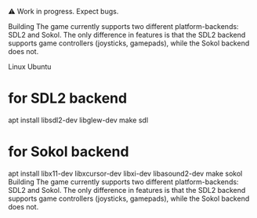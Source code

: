 
⚠ Work in progress. Expect bugs.

Building
The game currently supports two different platform-backends: SDL2 and Sokol. The only difference in features is that the SDL2 backend supports game controllers (joysticks, gamepads), while the Sokol backend does not.

Linux
Ubuntu
# for SDL2 backend
apt install libsdl2-dev libglew-dev
make sdl
# for Sokol backend
apt install libx11-dev libxcursor-dev libxi-dev libasound2-dev
make sokol
Building The game currently supports two different platform-backends: SDL2 and Sokol. The only difference in features is that the SDL2 backend supports game controllers (joysticks, gamepads), while the Sokol backend does not.

